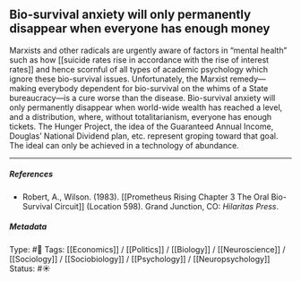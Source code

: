 ## Bio-survival anxiety will only permanently disappear when everyone has enough money  # 

Marxists and other radicals are urgently aware of factors in “mental health” such as how [[suicide rates rise in accordance with the rise of interest rates]] and hence scornful of all types of academic psychology which ignore these bio-survival issues. Unfortunately, the Marxist remedy—making everybody dependent for bio-survival on the whims of a State bureaucracy—is a cure worse than the disease. Bio-survival anxiety will only permanently disappear when world-wide wealth has reached a level, and a distribution, where, without totalitarianism, everyone has enough tickets. The Hunger Project, the idea of the Guaranteed Annual Income, Douglas’ National Dividend plan, etc. represent groping toward that goal. The ideal can only be achieved in a technology of abundance.

___

##### References

- Robert, A., Wilson. (1983). [[Prometheus Rising Chapter 3 The Oral Bio-Survival Circuit]] (Location 598). Grand Junction, CO: _Hilaritas Press_.

##### Metadata

Type: #🔴 
Tags: [[Economics]] / [[Politics]] / [[Biology]] / [[Neuroscience]] / [[Sociology]] / [[Sociobiology]] / [[Psychology]] / [[Neuropsychology]] 
Status: #☀️ 